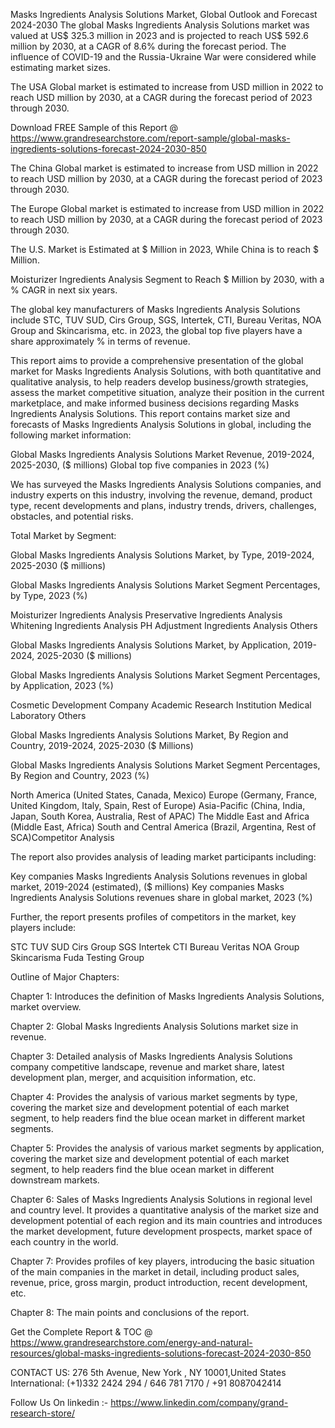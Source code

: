 Masks Ingredients Analysis Solutions Market, Global Outlook and Forecast 2024-2030
The global Masks Ingredients Analysis Solutions market was valued at US$ 325.3 million in 2023 and is projected to reach US$ 592.6 million by 2030, at a CAGR of 8.6% during the forecast period. The influence of COVID-19 and the Russia-Ukraine War were considered while estimating market sizes.

The USA Global market is estimated to increase from USD million in 2022 to reach USD million by 2030, at a CAGR during the forecast period of 2023 through 2030.

Download FREE Sample of this Report @ https://www.grandresearchstore.com/report-sample/global-masks-ingredients-solutions-forecast-2024-2030-850

The China Global market is estimated to increase from USD million in 2022 to reach USD million by 2030, at a CAGR during the forecast period of 2023 through 2030.

The Europe Global market is estimated to increase from USD million in 2022 to reach USD million by 2030, at a CAGR during the forecast period of 2023 through 2030.

The U.S. Market is Estimated at $ Million in 2023, While China is to reach $ Million.

Moisturizer Ingredients Analysis Segment to Reach $ Million by 2030, with a % CAGR in next six years.

The global key manufacturers of Masks Ingredients Analysis Solutions include STC, TUV SUD, Cirs Group, SGS, Intertek, CTI, Bureau Veritas, NOA Group and Skincarisma, etc. in 2023, the global top five players have a share approximately % in terms of revenue.

This report aims to provide a comprehensive presentation of the global market for Masks Ingredients Analysis Solutions, with both quantitative and qualitative analysis, to help readers develop business/growth strategies, assess the market competitive situation, analyze their position in the current marketplace, and make informed business decisions regarding Masks Ingredients Analysis Solutions. This report contains market size and forecasts of Masks Ingredients Analysis Solutions in global, including the following market information:

Global Masks Ingredients Analysis Solutions Market Revenue, 2019-2024, 2025-2030, ($ millions)
Global top five companies in 2023 (%)

We has surveyed the Masks Ingredients Analysis Solutions companies, and industry experts on this industry, involving the revenue, demand, product type, recent developments and plans, industry trends, drivers, challenges, obstacles, and potential risks.

Total Market by Segment:

Global Masks Ingredients Analysis Solutions Market, by Type, 2019-2024, 2025-2030 ($ millions)

Global Masks Ingredients Analysis Solutions Market Segment Percentages, by Type, 2023 (%)

Moisturizer Ingredients Analysis
Preservative Ingredients Analysis
Whitening Ingredients Analysis
PH Adjustment Ingredients Analysis
Others

Global Masks Ingredients Analysis Solutions Market, by Application, 2019-2024, 2025-2030 ($ millions)

Global Masks Ingredients Analysis Solutions Market Segment Percentages, by Application, 2023 (%)

Cosmetic Development Company
Academic Research Institution
Medical Laboratory
Others

Global Masks Ingredients Analysis Solutions Market, By Region and Country, 2019-2024, 2025-2030 ($ Millions)

Global Masks Ingredients Analysis Solutions Market Segment Percentages, By Region and Country, 2023 (%)

North America (United States, Canada, Mexico)
Europe (Germany, France, United Kingdom, Italy, Spain, Rest of Europe)
Asia-Pacific (China, India, Japan, South Korea, Australia, Rest of APAC)
The Middle East and Africa (Middle East, Africa)
South and Central America (Brazil, Argentina, Rest of SCA)Competitor Analysis

The report also provides analysis of leading market participants including:

Key companies Masks Ingredients Analysis Solutions revenues in global market, 2019-2024 (estimated), ($ millions)
Key companies Masks Ingredients Analysis Solutions revenues share in global market, 2023 (%)

Further, the report presents profiles of competitors in the market, key players include:

STC
TUV SUD
Cirs Group
SGS
Intertek
CTI
Bureau Veritas
NOA Group
Skincarisma
Fuda Testing Group

Outline of Major Chapters:

Chapter 1: Introduces the definition of Masks Ingredients Analysis Solutions, market overview.

Chapter 2: Global Masks Ingredients Analysis Solutions market size in revenue.

Chapter 3: Detailed analysis of Masks Ingredients Analysis Solutions company competitive landscape, revenue and market share, latest development plan, merger, and acquisition information, etc.

Chapter 4: Provides the analysis of various market segments by type, covering the market size and development potential of each market segment, to help readers find the blue ocean market in different market segments.

Chapter 5: Provides the analysis of various market segments by application, covering the market size and development potential of each market segment, to help readers find the blue ocean market in different downstream markets.

Chapter 6: Sales of Masks Ingredients Analysis Solutions in regional level and country level. It provides a quantitative analysis of the market size and development potential of each region and its main countries and introduces the market development, future development prospects, market space of each country in the world.

Chapter 7: Provides profiles of key players, introducing the basic situation of the main companies in the market in detail, including product sales, revenue, price, gross margin, product introduction, recent development, etc.

Chapter 8: The main points and conclusions of the report.

Get the Complete Report & TOC @ https://www.grandresearchstore.com/energy-and-natural-resources/global-masks-ingredients-solutions-forecast-2024-2030-850

CONTACT US:
276 5th Avenue, New York , NY 10001,United States
International: (+1)332 2424 294 / 646 781 7170 / +91 8087042414

Follow Us On linkedin :- https://www.linkedin.com/company/grand-research-store/
